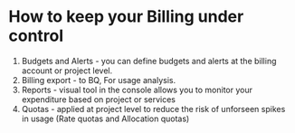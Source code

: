 # How to keep your Billing under control
1. Budgets and Alerts - you can define budgets and alerts at the billing account or project level. 
2. Billing export - to BQ, For usage analysis.
3. Reports - visual tool in the console allows you to monitor your expenditure based on project or services
4. Quotas - applied at project level to reduce the risk of unforseen spikes in usage (Rate quotas and Allocation quotas)
